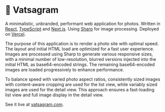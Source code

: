 # 📸 Vatsagram

A minimalistic, unbranded, performant web application for photos. Written in
[React](https://reactjs.org), [TypeScript](https://www.typescriptlang.org) and
[Next.js](https://nextjs.org/docs). Using
[Sharp](https://github.com/lovell/sharp) for image processing. Deployed on
[Vercel](https://vercel.com/).

The purpose of this application is to render a photo site with optimal speed. The layout and initial HTML load are optimized for a fast user experience. Images are processed using Sharp to generate various responsive sizes, with a minimal number of low-resolution, blurred versions injected into the initial HTML as base64-encoded strings. The remaining base64-encoded images are loaded progressively to enhance performance.

To balance speed with varied photo aspect ratios, consistently sized images with content-aware cropping are used for the list view, while variably sized images are used for the detail view. This approach ensures a fast-loading list view and full image display in the detail view.

See it live at [vatsagram.com](https://vatsagram.com).

